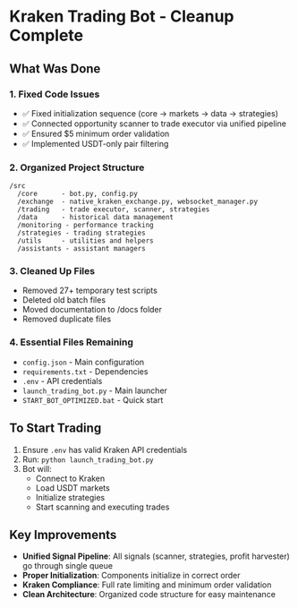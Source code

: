 # Kraken Trading Bot - Cleanup Complete

## What Was Done

### 1. **Fixed Code Issues**
- ✅ Fixed initialization sequence (core → markets → data → strategies)
- ✅ Connected opportunity scanner to trade executor via unified pipeline
- ✅ Ensured $5 minimum order validation
- ✅ Implemented USDT-only pair filtering

### 2. **Organized Project Structure**
```
/src
  /core      - bot.py, config.py
  /exchange  - native_kraken_exchange.py, websocket_manager.py
  /trading   - trade executor, scanner, strategies
  /data      - historical data management
  /monitoring - performance tracking
  /strategies - trading strategies
  /utils     - utilities and helpers
  /assistants - assistant managers
```

### 3. **Cleaned Up Files**
- Removed 27+ temporary test scripts
- Deleted old batch files
- Moved documentation to /docs folder
- Removed duplicate files

### 4. **Essential Files Remaining**
- `config.json` - Main configuration
- `requirements.txt` - Dependencies
- `.env` - API credentials
- `launch_trading_bot.py` - Main launcher
- `START_BOT_OPTIMIZED.bat` - Quick start

## To Start Trading

1. Ensure `.env` has valid Kraken API credentials
2. Run: `python launch_trading_bot.py`
3. Bot will:
   - Connect to Kraken
   - Load USDT markets
   - Initialize strategies
   - Start scanning and executing trades

## Key Improvements

- **Unified Signal Pipeline**: All signals (scanner, strategies, profit harvester) go through single queue
- **Proper Initialization**: Components initialize in correct order
- **Kraken Compliance**: Full rate limiting and minimum order validation
- **Clean Architecture**: Organized code structure for easy maintenance